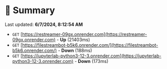 # 📖 Summary
Last updated: **6/7/2024, 8:12:54 AM**

- `GET` [https://restreamer-09gx.onrender.com](https://restreamer-09gx.onrender.com) - **Up** (21403ms)
- `GET` [https://filestreambot-b5k6.onrender.com/](https://filestreambot-b5k6.onrender.com/) - **Down** (188ms)
- `GET` [https://jupyterlab-python3-12-3.onrender.com](https://jupyterlab-python3-12-3.onrender.com) - **Down** (173ms)
